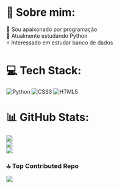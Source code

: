 # 💫 Sobre mim:
🔭 Sou apaixonado por programação<br>🌱 Atualmente estudando Python<br>⚡ Interessado em estudar banco de dados

# 💻 Tech Stack:
![Python](https://img.shields.io/badge/python-3670A0?style=plastic&logo=python&logoColor=ffdd54) ![CSS3](https://img.shields.io/badge/css3-%231572B6.svg?style=plastic&logo=css3&logoColor=white) ![HTML5](https://img.shields.io/badge/html5-%23E34F26.svg?style=plastic&logo=html5&logoColor=white)
# 📊 GitHub Stats:
![](https://github-readme-stats.vercel.app/api?username=SpectorPrime&theme=vision-friendly-dark&hide_border=false&include_all_commits=true&count_private=true)<br/>
![](https://github-readme-streak-stats.herokuapp.com/?user=SpectorPrime&theme=vision-friendly-dark&hide_border=false)<br/>
![](https://github-readme-stats.vercel.app/api/top-langs/?username=SpectorPrime&theme=vision-friendly-dark&hide_border=false&include_all_commits=true&count_private=true&layout=compact)

### 🔝 Top Contributed Repo
![](https://github-contributor-stats.vercel.app/api?username=SpectorPrime&limit=5&theme=radical&combine_all_yearly_contributions=true)

<!-- Proudly created with GPRM ( https://gprm.itsvg.in ) -->
